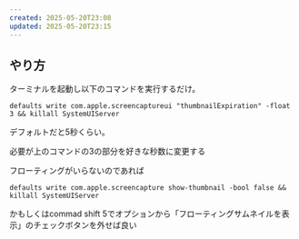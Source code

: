 ```yaml
---
created: 2025-05-20T23:08
updated: 2025-05-20T23:15
---
```


## やり方
ターミナルを起動し以下のコマンドを実行するだけ。

```
defaults write com.apple.screencaptureui "thumbnailExpiration" -float 3 && killall SystemUIServer
```

デフォルトだと5秒くらい。

必要が上のコマンドの3の部分を好きな秒数に変更する

フローティングがいらないのであれば
```
defaults write com.apple.screencapture show-thumbnail -bool false && killall SystemUIServer
```
かもしくはcommad shift 5でオプションから「フローティングサムネイルを表示」のチェックボタンを外せば良い